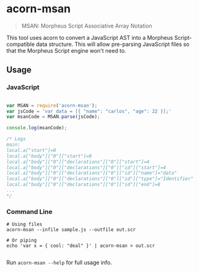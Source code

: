 acorn-msan
==========

> MSAN: Morpheus Script Associative Array Notation


This tool uses acorn to convert a JavaScript AST into a Morpheus Script-compatible data structure. This will allow pre-parsing JavaScript files so that the Morpheus Script engine won't need to.

Usage
-----

### JavaScript

```javascript

var MSAN = require('acorn-msan');
var jsCode = 'var data = [{ "name": "carlos", "age": 22 }];'
var msanCode = MSAN.parse(jsCode);

console.log(msanCode);

/* Logs
main:
local.a["start"]=0
local.a["body"]["0"]["start"]=0
local.a["body"]["0"]["declarations"]["0"]["start"]=4
local.a["body"]["0"]["declarations"]["0"]["id"]["start"]=4
local.a["body"]["0"]["declarations"]["0"]["id"]["name"]="data"
local.a["body"]["0"]["declarations"]["0"]["id"]["type"]="Identifier"
local.a["body"]["0"]["declarations"]["0"]["id"]["end"]=8
...
*/
```

### Command Line

```shell
# Using files
acorn-msan --infile sample.js --outfile out.scr

# Or piping
echo 'var x = { cool: "deal" }' | acorn-msan > out.scr


```

Run `acorn-msan --help` for full usage info.

